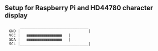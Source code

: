 
## Setup for Raspberry Pi and HD44780 character display


```
       _______________________________
  GND |                               |
  VCC |   ▦▦▦▦▦▦▦▦▦▦▦▦▦▦▦▦   |
  SDA |   ▦▦▦▦▦▦▦▦▦▦▦▦▦▦▦▦   |
  SCL |_______________________________|
  
  
```

